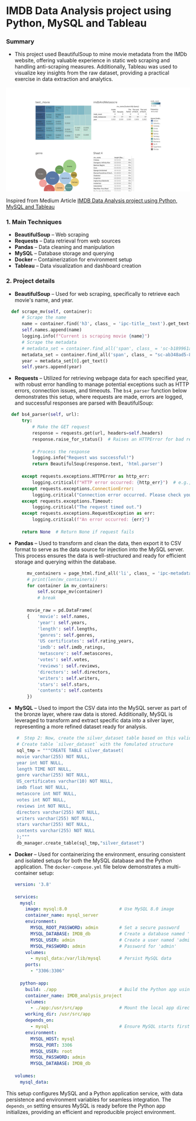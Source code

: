 # IMDB Data Analysis project using Python, MySQL and Tableau

### Summary
- This project used BeautifulSoup to mine movie metadata from the IMDb website, offering valuable experience in static web scraping and handling anti-scraping measures. Additionally, Tableau was used to visualize key insights from the raw dataset, providing a practical exercise in data extraction and analytics.

<img src="imdb_analytic.jpg?raw=true"/>

Inspired from Medium Article [IMDB Data Analysis project using Python, MySQL and Tableau](https://medium.com/@anitateladevalapalli777/imdb-data-analysis-project-using-python-mysql-and-tableau-758b7d0021db)

### 1. Main Techniques

- **BeautifulSoup** – Web scraping
- **Requests** – Data retrieval from web sources
- **Pandas** – Data cleaning and manipulation
- **MySQL** – Database storage and querying
- **Docker** – Containerization for environment setup
- **Tableau** – Data visualization and dashboard creation


### 2. Project details
- **BeautifulSoup** – Used for web scraping, specifically to retrieve each movie's name, and year.
```python
  def scrape_mv(self, container):
      # Scrape the name
      name = container.find('h3', class_ = 'ipc-title__text').get_text()
      self.names.append(name)
      logging.info(f"Current is scraping movie {name}")
      # Scrape the metadata
      # metadata_set = container.find_all('span', class_ = 'sc-b189961a-8 hCbzGp dli-title-metadata-item')
      metadata_set = container.find_all('span', class_ = "sc-ab348ad5-8 cSWcJI dli-title-metadata-item")
      year = metadata_set[0].get_text()
      self.years.append(year)
```
- **Requests** – Utilized for retrieving webpage data for each specified year, with robust error handling to manage potential exceptions such as HTTP errors, connection issues, and timeouts. The `bs4_parser` function below demonstrates this setup, where requests are made, errors are logged, and successful responses are parsed with BeautifulSoup:

```python
  def bs4_parser(self, url):
      try:
          # Make the GET request
          response = requests.get(url, headers=self.headers)
          response.raise_for_status()  # Raises an HTTPError for bad responses (4xx, 5xx)
          
          # Process the response
          logging.info("Request was successful!")
          return BeautifulSoup(response.text, 'html.parser')
                  
      except requests.exceptions.HTTPError as http_err:
          logging.critical(f"HTTP error occurred: {http_err}")  # e.g., 404 or 500 error
      except requests.exceptions.ConnectionError:
          logging.critical("Connection error occurred. Please check your network.")
      except requests.exceptions.Timeout:
          logging.critical("The request timed out.")
      except requests.exceptions.RequestException as err:
          logging.critical(f"An error occurred: {err}")

      return None  # Return None if request fails
```
- **Pandas** – Used to transform and clean the data, then export it to CSV format to serve as the data source for injection into the MySQL server. This process ensures the data is well-structured and ready for efficient storage and querying within the database.
```python
        mv_containers = page_html.find_all('li', class_ = 'ipc-metadata-list-summary-item')
        # print(len(mv_containers))
        for container in mv_containers:
            self.scrape_mv(container)
            # break

        movie_raw = pd.DataFrame(
        {   'movie': self.names,
            'year': self.years,
            'length': self.lengths,
            'genres': self.genres,
            'US certificates': self.rating_years,
            'imdb': self.imdb_ratings,
            'metascore': self.metascores,
            'votes': self.votes,
            'reviews': self.reviews,
            'directors': self.directors,
            'writers': self.writers,
            'stars': self.stars,
            'contents': self.contents
        })
```
- **MySQL** – Used to import the CSV data into the MySQL server as part of the bronze layer, where raw data is stored. Additionally, MySQL is leveraged to transform and extract specific data into a silver layer, representing a more refined dataset ready for analysis.

```python
    #  Step 2: Now, create the silver_dataset table based on this valid data
    # Create table `silver_dataset` with the fomulated structure 
    sql_tmp = """CREATE TABLE silver_dataset(
    movie varchar(255) NOT NULL,
    year int NOT NULL,
    length TIME NOT NULL,
    genre varchar(255) NOT NULL,
    US_certificates varchar(10) NOT NULL,
    imdb float NOT NULL,
    metascore int NOT NULL,
    votes int NOT NULL,
    reviews int NOT NULL,
    directors varchar(255) NOT NULL,
    writers varchar(255) NOT NULL,
    stars varchar(255) NOT NULL,
    contents varchar(255) NOT NULL
    );"""
    db_manager.create_table(sql_tmp,"silver_dataset")
```

- **Docker** – Used for containerizing the environment, ensuring consistent and isolated setups for both the MySQL database and the Python application. The `docker-compose.yml` file below demonstrates a multi-container setup:

    ```yaml
    version: '3.8'

    services:
      mysql:
        image: mysql:8.0                    # Use MySQL 8.0 image
        container_name: mysql_server
        environment:
          MYSQL_ROOT_PASSWORD: admin        # Set a secure password
          MYSQL_DATABASE: IMDB_db           # Create a database named 'IMDB_db'
          MYSQL_USER: admin                 # Create a user named 'admin'
          MYSQL_PASSWORD: admin             # Password for 'admin'
        volumes:
          - mysql_data:/var/lib/mysql       # Persist MySQL data
        ports:
          - "3306:3306"

      python-app:
        build: ./app                        # Build the Python app using the Dockerfile
        container_name: IMDB_analysis_project
        volumes:
          - ./app:/usr/src/app              # Mount the local app directory
        working_dir: /usr/src/app
        depends_on:
          - mysql                           # Ensure MySQL starts first
        environment:
          MYSQL_HOST: mysql
          MYSQL_PORT: 3306
          MYSQL_USER: root
          MYSQL_PASSWORD: admin
          MYSQL_DATABASE: IMDB_db

    volumes:
      mysql_data:
    ```

This setup configures MySQL and a Python application service, with data persistence and environment variables for seamless integration. The `depends_on` setting ensures MySQL is ready before the Python app initializes, providing an efficient and reproducible project environment.



